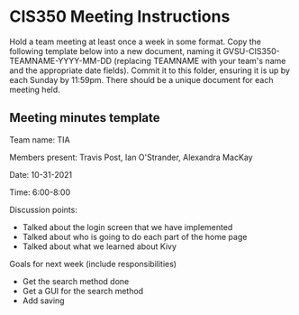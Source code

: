 # CIS350 Meeting Instructions

Hold a team meeting at least once a week in some format.  Copy the following template below into a new document, naming it GVSU-CIS350-TEAMNAME-YYYY-MM-DD (replacing TEAMNAME with your team's name and the appropriate date fields).  Commit it to this folder, ensuring it is up by each Sunday by 11:59pm.  There should be a unique document for each meeting held.

## Meeting minutes template

Team name: TIA

Members present: Travis Post, Ian O'Strander, Alexandra MacKay

Date: 10-31-2021

Time: 6:00-8:00

Discussion points: 

* Talked about the login screen that we have implemented
* Talked about who is going to do each part of the home page
* Talked about what we learned about Kivy

Goals for next week (include responsibilities)

* Get the search method done
* Get a GUI for the search method
* Add saving

